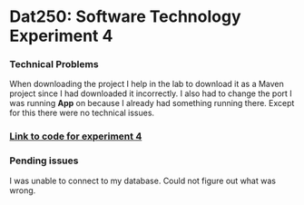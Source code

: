 # Dat250: Software Technology Experiment 4

### Technical Problems
When downloading the project I help in the lab to download it as a Maven project since I had downloaded it incorrectly. 
I also had to change the port I was running **App** on because I already had something running there. 
Except for this there were no technical issues. 


### [Link to code for experiment 4](https://github.com/puj009/todos)


### Pending issues
I was unable to connect to my database. Could not figure out what was wrong. 